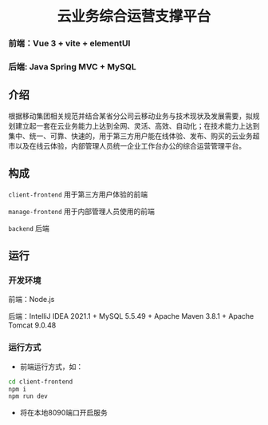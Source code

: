 <div align="center">

#  云业务综合运营支撑平台

</div>

### 前端：Vue 3 + vite + elementUI

### 后端: Java Spring MVC + MySQL

## 介绍

根据移动集团相关规范并结合某省分公司云移动业务与技术现状及发展需要，拟规划建立起一套在云业务能力上达到全网、灵活、高效、自动化；在技术能力上达到集中、统一、可靠、快速的，用于第三方用户能在线体验、发布、购买的云业务超市以及在线云体验，内部管理人员统一企业工作台办公的综合运营管理平台。


## 构成

`client-frontend` 用于第三方用户体验的前端

`manage-frontend` 用于内部管理人员使用的前端

`backend` 后端

## 运行

###  开发环境

前端：Node.js

后端：IntelliJ IDEA 2021.1 + MySQL 5.5.49 + Apache Maven 3.8.1 + Apache Tomcat 9.0.48

###  运行方式

- 前端运行方式，如：

```bash
cd client-frontend
npm i
npm run dev
```

- 将在本地8090端口开启服务



